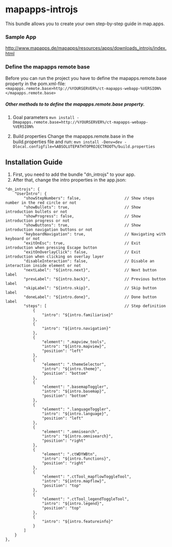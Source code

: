 # mapapps-introjs

This bundle allows you to create your own step-by-step guide in map.apps.

### Sample App ###
http://www.mapapps.de/mapapps/resources/apps/downloads_introjs/index.html

### Define the mapapps remote base
Before you can run the project you have to define the mapapps.remote.base property in the pom.xml-file:
`<mapapps.remote.base>http://%YOURSERVER%/ct-mapapps-webapp-%VERSION%</mapapps.remote.base>`

##### Other methods to to define the mapapps.remote.base property.
1. Goal parameters
`mvn install -Dmapapps.remote.base=http://%YOURSERVER%/ct-mapapps-webapp-%VERSION%`

2. Build properties
Change the mapapps.remote.base in the build.properties file and run:
`mvn install -Denv=dev -Dlocal.configfile=%ABSOLUTEPATHTOPROJECTROOT%/build.properties`

Installation Guide
------------------

1. First, you need to add the bundle "dn_introjs" to your app.
2. After that, change the intro properties in the app.json:

```
"dn_introjs": {
    "UserIntro": {
        "showStepNumbers": false,                   // Show steps number in the red circle or not
        "showBullets": true,                        // Show introduction bullets or not
        "showProgress": false,                      // Show introduction progress or not
        "showButtons": true,                        // Show introduction navigation buttons or not
        "keyboardNavigation": true,                 // Navigating with keyboard or not
        "exitOnEsc": true,                          // Exit introduction when pressing Escape button
        "exitOnOverlayClick": false,                // Exit introduction when clicking on overlay layer
        "disableInteraction": false,                // Disable an interaction inside element or not
        "nextLabel": "${intro.next}",               // Next button label
        "prevLabel": "${intro.back}",               // Previous button label
        "skipLabel": "${intro.skip}",               // Skip button label
        "doneLabel": "${intro.done}",               // Done button label
        "steps": [                                  // Step definition
            {
                "intro": "${intro.familiarise}"
            },
            {
                "intro": "${intro.navigation}"
            },
            {
                "element": ".mapview_tools",
                "intro": "${intro.mapview}",
                "position": "left"
            },
            {
                "element": ".themeSelector",
                "intro": "${intro.theme}",
                "position": "bottom"
            },
            {
                "element": ".basemapToggler",
                "intro": "${intro.basemap}",
                "position": "bottom"
            },
            {
                "element": ".languageToggler",
                "intro": "${intro.language}",
                "position": "left"
            },
            {
                "element": ".omnisearch",
                "intro": "${intro.omnisearch}",
                "position": "right"
            },
            {
                "element": ".ctWDYWBtn",
                "intro": "${intro.functions}",
                "position": "right"
            },
            {
                "element": ".ctTool_mapflowToggleTool",
                "intro": "${intro.mapflow}",
                "position": "top"
            },
            {
                "element": ".ctTool_legendToggleTool",
                "intro": "${intro.legend}",
                "position": "top"
            },
            {
                "intro": "${intro.featureinfo}"
            }
        ]
    }
},
```